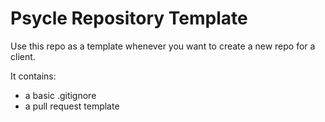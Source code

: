 # Psycle Repository Template

Use this repo as a template whenever you want to create a new repo for a client.

It contains:
- a basic .gitignore
- a pull request template
